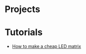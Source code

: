 # Projects

# Tutorials

- <a href="led-display-tutorial.html" title="How to make a cheap LED matrix">How to make a cheap LED matrix</a>
